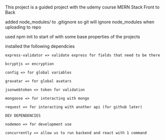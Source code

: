 This project is a guided project with the udemy course MERN Stack Front to Back

added node_modules/ to .gitignore 
    so git will ignore node_modules when uploading to repo

used 
npm init 
    to start of with some base properties of the projects

installed the following dependcies

    express-validator => validate express for fields that need to be there

    bcryptjs => encryption

    config => for global variables

    gravatar => for global avatars

    jsonwebtoken => token for validation

    mongoose => for interacting with mongo

    request => for interacting with another api (for github later)

    DEV DEPENDENCIES

    nodemon => for development use

    concurrently => allow us to run backend and react with 1 command


